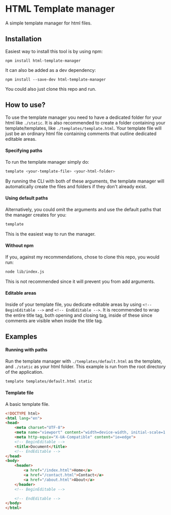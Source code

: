 # HTML Template manager

A simple template manager for html files.

## Installation

Easiest way to install this tool is by using npm:
```
npm install html-template-manager
```

It can also be added as a dev dependency:
```
npm install --save-dev html-template-manager
```

You could also just clone this repo and run.

## How to use?

To use the template manager you need to have a dedicated folder for your html like ```./static```. It is also recommended to create a folder containing your template/templates, like ```./templates/template.html```. Your template file will just be an ordinary html file containing comments that outline dedicated editable areas. 

#### Specifying paths
To run the template manager simply do:
```bash
template <your-template-file> <your-html-folder>
```
By running the CLI with both of these arguments, the template manager will automatically create the files and folders if they don't already exist.

#### Using default paths
Alternatively, you could omit the arguments and use the default paths that the manager creates for you:
```bash
template
```
This is the easiest way to run the manager.

#### Without npm
If you, against my recommendations, chose to clone this repo, you would run:
```bash
node lib/index.js
```
This is not recommended since it will prevent you from add arguments.

#### Editable areas

Inside of your template file, you dedicate editable areas by using ```<!-- BeginEditable -->``` and ```<!-- EndEditable -->```. It is recommended to wrap the entire title tag, both opening and closing tag, inside of these since comments are visible when inside the title tag.

## Examples

#### Running with paths
Run the template manager with ```./templates/default.html``` as the template, and ```./static``` as your html folder. This example is run from the root directory of the application.
```bash
template templates/default.html static
```

#### Template file
A basic template file.
```html
<!DOCTYPE html>
<html lang="en">
<head>
	<meta charset="UTF-8">
	<meta name="viewport" content="width=device-width, initial-scale=1.0">
	<meta http-equiv="X-UA-Compatible" content="ie=edge">
	<!-- BeginEditable -->
	<title>Document</title>
	<!-- EndEditable -->
</head>
<body>
	<header>
		<a href="/index.html">Home</a>
		<a href="/contact.html">Contact</a>
		<a href="/about.html">About</a>
	</header>
	<!-- BeginEditable -->

	<!-- EndEditable -->
</body>
</html>
```